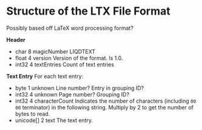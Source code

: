﻿# Structure of the LTX File Format

Possibly based off LaTeX word processing format?

**Header**
* char		8	magicNumber			LIQDTEXT
* float		4	version				Version of the format. Is 1.0.
* int32		4	textEntries			Count of text entries

**Text Entry**
For each text entry:
* byte		1	unknown				Line number? Entry in grouping ID?
* int32		4	unknown				Page number? Grouping ID?
* int32		4	characterCount		Indicates the number of characters (including `00 00` terminator) in the following string. Multiply by 2 to get the number of bytes to read.
* unicode[]	2	text				The text entry.
